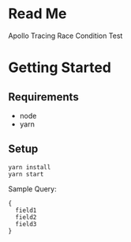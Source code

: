 # Read Me

Apollo Tracing Race Condition Test

# Getting Started

## Requirements

- node
- yarn

## Setup

    yarn install
    yarn start

Sample Query:

```
{
  field1
  field2
  field3
}
```
